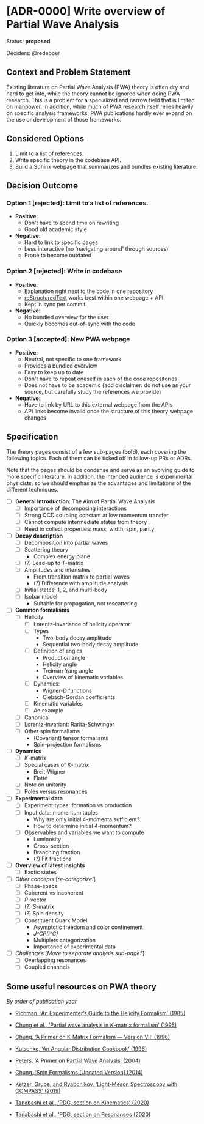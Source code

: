 # [ADR-0000] Write overview of Partial Wave Analysis

Status: **proposed**

Deciders: @redeboer

## Context and Problem Statement

Existing literature on Partial Wave Analysis (PWA) theory is often dry and hard
to get into, while the theory cannot be ignored when doing PWA research. This is
a problem for a specialized and narrow field that is limited on manpower. In
addition, while much of PWA research itself relies heavily on specific analysis
frameworks, PWA publications hardly ever expand on the use or development of
those frameworks.

## Considered Options

1. Limit to a list of references.
2. Write specific theory in the codebase API.
3. Build a Sphinx webpage that summarizes and bundles existing literature.

## Decision Outcome

### Option 1 [rejected]: Limit to a list of references.

- **Positive**:
  - Don't have to spend time on rewriting
  - Good old academic style
- **Negative**:
  - Hard to link to specific pages
  - Less interactive (no 'navigating around' through sources)
  - Prone to become outdated

### Option 2 [rejected]: Write in codebase

- **Positive**:
  - Explanation right next to the code in one repository
  - [reStructuredText](https://www.sphinx-doc.org/en/master/usage/restructuredtext/basics.html)
    works best within one webpage + API
  - Kept in sync per commit
- **Negative**:
  - No bundled overview for the user
  - Quickly becomes out-of-sync with the code

### Option 3 [accepted]: New PWA webpage

- **Positive**:
  - Neutral, not specific to one framework
  - Provides a bundled overview
  - Easy to keep up to date
  - Don't have to repeat oneself in each of the code repositories
  - Does not have to be academic (add disclaimer: do not use as your source, but
    carefully study the references we provide)
- **Negative**:
  - Have to link by URL to this external webpage from the APIs
  - API links become invalid once the structure of this theory webpage changes

## Specification

The theory pages consist of a few sub-pages (**bold**), each covering the
following topics. Each of them can be ticked off in follow-up PRs or ADRs.

Note that the pages should be condense and serve as an evolving guide to more
specific literature. In addition, the intended audience is experimental
physicists, so we should emphasize the advantages and limitations of the
different techniques.

- [ ] **General Introduction**: The Aim of Partial Wave Analysis
  - [ ] Importance of decomposing interactions
  - [ ] Strong QCD coupling constant at low momentum transfer
  - [ ] Cannot compute intermediate states from theory
  - [ ] Need to collect properties: mass, width, spin, parity
- [ ] **Decay description**
  - [ ] Decomposition into partial waves
  - [ ] Scattering theory
    - Complex energy plane
  - [ ] (?) Lead-up to _T_-matrix
  - [ ] Amplitudes and intensities
    - From transition matrix to partial waves
    - (?) Difference with amplitude analysis
  - [ ] Initial states: 1, 2, and multi-body
  - [ ] Isobar model
    - Suitable for propagation, not rescattering
- [ ] **Common formalisms**
  - [ ] Helicity
    - [ ] Lorentz-invariance of helicity operator
    - [ ] Types
      - Two-body decay amplitude
      - Sequential two-body decay amplitude
    - [ ] Definition of angles
      - Production angle
      - Helicity angle
      - Treiman-Yang angle
      - Overview of kinematic variables
    - [ ] Dynamics:
      - Wigner-D functions
      - Clebsch-Gordan coefficients
    - [ ] Kinematic variables
    - [ ] An example
  - [ ] Canonical
  - [ ] Lorentz-invariant: Rarita-Schwinger
  - [ ] Other spin formalisms
    - (Covariant) tensor formalisms
    - Spin-projection formalisms
- [ ] **Dynamics**
  - [ ] _K_-matrix
  - [ ] Special cases of _K_-matrix:
    - Breit-Wigner
    - Flatté
  - [ ] Note on unitarity
  - [ ] Poles versus resonances
- [ ] **Experimental data**
  - [ ] Experiment types: formation vs production
  - [ ] Input data: momentum tuples
    - Why are only initial 4-momenta sufficient?
    - How to determine initial 4-momentum?
  - [ ] Observables and variables we want to compute
    - Luminosity
    - Cross-section
    - Branching fraction
    - (?) Fit fractions
- [ ] **Overview of latest insights**
  - [ ] Exotic states
- [ ] _Other concepts_ [*re-categorize!*]
  - [ ] Phase-space
  - [ ] Coherent vs incoherent
  - [ ] _P_-vector
  - [ ] (?) _S_-matrix
  - [ ] (?) Spin density
  - [ ] Constituent Quark Model
    - Asymptotic freedom and color confinement
    - _J^CP(I^G)_
    - Multiplets categorization
    - Importance of experimental data
- [ ] _Challenges_ [*Move to separate analysis sub-page?*]
  - [ ] Overlapping resonances
  - [ ] Coupled channels

## Some useful resources on PWA theory

_By order of publication year_

- [Richman, ‘An Experimenter’s Guide to the Helicity Formalism’ (1985)](http://inspirehep.net/record/202987/?ln=en)

- [Chung et al., ‘Partial wave analysis in _K_-matrix formalism’ (1995)](http://doi.wiley.com/10.1002/andp.19955070504)

- [Chung, ‘A Primer on K-Matrix Formalism — Version VII’ (1996)](https://pdfs.semanticscholar.org/88b1/01a5300736f78293cf10116c32e5d25e3c91.pdf)

- [Kutschke, ‘An Angular Distribution Cookbook’ (1996)](https://home.fnal.gov/~kutschke/Angdist/angdist.ps)

- [Peters, ‘A Primer on Partial Wave Analysis’ (2004)](https://arxiv.org/abs/hep-ph/0412069)

- [Chung, ‘Spin Formalisms [Updated Version] (2014)](https://suchung.web.cern.ch/spinfm1.pdf)

- [Ketzer, Grube, and Ryabchikov, ‘Light-Meson Spectroscopy with COMPASS’ (2019)](https://arxiv.org/abs/1909.06366)

- [Tanabashi et al., ‘PDG, section on Kinematics’ (2020)](http://pdg.lbl.gov/2020/reviews/rpp2020-rev-resonances.pdf)

- [Tanabashi et al., ‘PDG, section on Resonances (2020)](http://pdg.lbl.gov/2020/reviews/rpp2020-rev-resonances.pdf)
